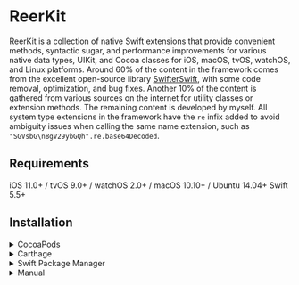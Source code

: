 # ReerKit
ReerKit is a collection of native Swift extensions that provide convenient methods, syntactic sugar, and performance improvements for various native data types, UIKit, and Cocoa classes for iOS, macOS, tvOS, watchOS, and Linux platforms.
Around 60% of the content in the framework comes from the excellent open-source library [SwifterSwift](https://github.com/SwifterSwift/SwifterSwift), with some code removal, optimization, and bug fixes. Another 10% of the content is gathered from various sources on the internet for utility classes or extension methods. The remaining content is developed by myself. All system type extensions in the framework have the `re` infix added to avoid ambiguity issues when calling the same name extension, such as `"SGVsbG\n8gV29ybGQh".re.base64Decoded`.

## Requirements
iOS 11.0+ / tvOS 9.0+ / watchOS 2.0+ / macOS 10.10+ / Ubuntu 14.04+
Swift 5.5+

## Installation

<details>
<summary>CocoaPods</summary>
</br>
<p>To integrate ReerKit into your Xcode project using [CocoaPods](http://cocoapods.org), specify it in your `Podfile`:</p>
<h4>- Integrate all extensions (recommended):</h4>
<pre><code class="ruby language-ruby">pod 'ReerKit'</code></pre>
<h4>- Alternatively, you can only integrate the subspecs you need:</h4>
<pre><code class="ruby language-ruby">pod 'ReerKit/StandardLibrary'
pod 'ReerKit/Foundation'
</code></pre>
</details>

<details>
<summary>Carthage</summary>
</br>
<p>To integrate ReerKit into your Xcode project using [Carthage](https://github.com/Carthage/Carthage), specify it in your `Cartfile`:</p>
<pre><code class="ogdl language-ogdl">github "ReerKit/ReerKit" ~> 1.0
</code></pre>
</details>

<details>
<summary>Swift Package Manager</summary>
</br>
<p>You can use [The Swift Package Manager](https://swift.org/package-manager) to install ReerKit by adding the proper description in your `Package.swift` file:</p>
<pre><code class="swift language-swift">import PackageDescription
let package = Package(
    name: "YOUR_PROJECT_NAME",
    targets: [],
    dependencies: [
        .package(url: "https://github.com/reers/ReerKit.git", from: "1.0.0")
    ]
)
</code></pre>
<p>Next, add `ReerKit` to your targets dependencies as shown below:</p>
<pre><code class="swift language-swift">.target(
    name: "YOUR_TARGET_NAME",
    dependencies: [
        "ReerKit",
    ]
),</code></pre>
<p>Then run `swift package update`.</p>
<p>Please note that [Swift Package Manager](https://swift.org/package-manager) does not support building for iOS/tvOS/macOS/watchOS applications.</p>
</details>

<details>
<summary>Manual</summary>
</br>
<p>Add the `ReerKit` folder to your Xcode project to use all extensions or specific extensions.</p>
</details>
